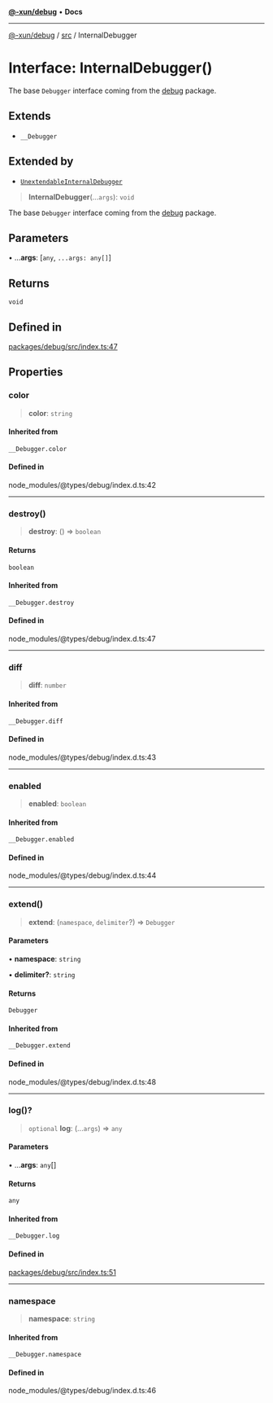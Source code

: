 [**@-xun/debug**](../../README.md) • **Docs**

***

[@-xun/debug](../../README.md) / [src](../README.md) / InternalDebugger

# Interface: InternalDebugger()

The base `Debugger` interface coming from the [debug](https://npm.im/debug)
package.

## Extends

- `__Debugger`

## Extended by

- [`UnextendableInternalDebugger`](UnextendableInternalDebugger.md)

> **InternalDebugger**(...`args`): `void`

The base `Debugger` interface coming from the [debug](https://npm.im/debug)
package.

## Parameters

• ...**args**: [`any`, `...args: any[]`]

## Returns

`void`

## Defined in

[packages/debug/src/index.ts:47](https://github.com/Xunnamius/xscripts/blob/d2db4f15931b0a090468a7f632e37a6ee627b667/packages/debug/src/index.ts#L47)

## Properties

### color

> **color**: `string`

#### Inherited from

`__Debugger.color`

#### Defined in

node\_modules/@types/debug/index.d.ts:42

***

### destroy()

> **destroy**: () => `boolean`

#### Returns

`boolean`

#### Inherited from

`__Debugger.destroy`

#### Defined in

node\_modules/@types/debug/index.d.ts:47

***

### diff

> **diff**: `number`

#### Inherited from

`__Debugger.diff`

#### Defined in

node\_modules/@types/debug/index.d.ts:43

***

### enabled

> **enabled**: `boolean`

#### Inherited from

`__Debugger.enabled`

#### Defined in

node\_modules/@types/debug/index.d.ts:44

***

### extend()

> **extend**: (`namespace`, `delimiter`?) => `Debugger`

#### Parameters

• **namespace**: `string`

• **delimiter?**: `string`

#### Returns

`Debugger`

#### Inherited from

`__Debugger.extend`

#### Defined in

node\_modules/@types/debug/index.d.ts:48

***

### log()?

> `optional` **log**: (...`args`) => `any`

#### Parameters

• ...**args**: `any`[]

#### Returns

`any`

#### Inherited from

`__Debugger.log`

#### Defined in

[packages/debug/src/index.ts:51](https://github.com/Xunnamius/xscripts/blob/d2db4f15931b0a090468a7f632e37a6ee627b667/packages/debug/src/index.ts#L51)

***

### namespace

> **namespace**: `string`

#### Inherited from

`__Debugger.namespace`

#### Defined in

node\_modules/@types/debug/index.d.ts:46
